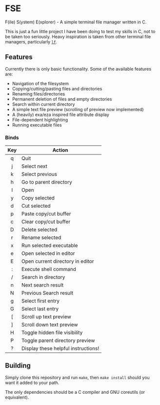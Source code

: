 # FSE

F(ile) S(ystem) E(xplorer) - A simple terminal file manager written in C.

This is just a fun little project I have been doing to test my skills in C, not to be taken too seriously. Heavy inspiration is taken from other terminal file managers, particularly [`lf`](https://github.com/gokcehan/lf).

## Features

Currently there is only basic functionality. Some of the available features are:
- Navigation of the filesystem
- Copying/cutting/pasting files and directories
- Renaming files/directories
- Permanent deletion of files and empty directories
- Search within current directory
- A simple text file preview (scrolling of preview now implemented)
- A (heavily) exa/eza inspired file attribute display
- File-dependent highlighting
- Running executable files

### Binds

|Key|Action|
|:---:|---|
| q | Quit |
| j | Select next |
| k | Select previous |
| h | Go to parent directory |
| l | Open |
| y | Copy selected |
| d | Cut selected |
| p | Paste copy/cut buffer |
| c | Clear copy/cut buffer |
| D | Delete selected |
| r | Rename selected |
| x | Run selected executable |
| e | Open selected in editor |
| E | Open current directory in editor |
| : | Execute shell command |
| / | Search in directory |
| n | Next search result |
| N | Previous Search result |
| g | Select first entry |
| G | Select last entry |
| [ | Scroll up text preview |
| ] | Scroll down text preview |
| H | Toggle hidden file visibility |
| P | Toggle parent directory preview |
| ? | Display these helpful instructions! |

## Building

Simply clone this repository and run `make`, then `make install` should you want it added to your path. 

The only dependencies should be a C compiler and GNU coreutils (or equivalent).
